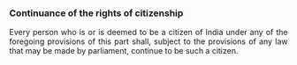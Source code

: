 ### Continuance of the rights of citizenship
<div style="text-align: justify">

Every person who is or is deemed to be a citizen of India under any of the foregoing provisions of this part shall, subject to the provisions of any law that may be made by parliament, continue to be such a citizen.

</div>
